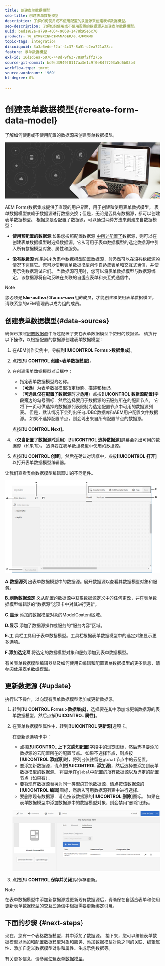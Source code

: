 ```yaml
---
title: 创建表单数据模型
seo-title: 创建表单数据模型
description: 了解如何使用或不使用配置的数据源来创建表单数据模型。
seo-description: 了解如何使用或不使用配置的数据源来创建表单数据模型。
uuid: bed1a82e-a799-4034-9068-1478b95e6c70
products: SG_EXPERIENCEMANAGER/6.4/FORMS
topic-tags: integration
discoiquuid: 3a3a6ede-52af-4c37-8a51-c2ea721a28dc
feature: 表单数据模型
exl-id: 16d1d5ea-6076-448d-9f63-78a0f2ff2756
source-git-commit: bd94d3949f0117aa3e1c9f0e84f7293a5d6b03b4
workflow-type: tm+mt
source-wordcount: '969'
ht-degree: 0%

---
```


# 创建表单数据模型{#create-form-data-model}

了解如何使用或不使用配置的数据源来创建表单数据模型。

![](do-not-localize/data-integeration.png)

AEM Forms数据集成提供了直观的用户界面，用于创建和使用表单数据模型。 表单数据模型依赖于数据源进行数据交换；但是，无论是否具有数据源，都可以创建表单数据模型。 根据您是否配置了数据源，可以通过两种方法来创建来自数据模型：

* **使用预配置的数据源**:如果您按照配置数据源 [中所述配置了](/help/forms/using/configure-data-sources.md)数据源，则可以在创建表单数据模型时选择数据源。它从可用于表单数据模型的选定数据源中引入所有数据模型对象、属性和服务。

* **没有数据源**:如果尚未为表单数据模型配置数据源，则仍然可以在没有数据源的情况下创建它。您可以使用表单数据模型创作自适应表单和交互式通信，并使用示例数据测试它们。 当数据源可用时，您可以将表单数据模型与数据源绑定，该数据源将自动反映在关联的自适应表单和交互式通信中。

>[!NOTE]
>
>您必须是&#x200B;**fdm-author**&#x200B;和&#x200B;**forms-user**&#x200B;组的成员，才能创建和使用表单数据模型。 请联系您的AEM管理员以成为组的成员。

## 创建表单数据模型{#data-sources}

确保已按照[配置数据源](/help/forms/using/configure-data-sources.md)中所述配置了要在表单数据模型中使用的数据源。 请执行以下操作，以根据配置的数据源创建表单数据模型：

1. 在AEM创作实例中，导航到&#x200B;**[!UICONTROL Forms >数据集成]**。
1. 点按&#x200B;**[!UICONTROL 创建>表单数据模型]**。
1. 在创建表单数据模型对话框中：

   * 指定表单数据模型的名称。
   * （**可选**）为表单数据模型指定标题、描述和标记。
   * （**可选且仅在配置了数据源时才适用**）点按&#x200B;**[!UICONTROL 数据源配置]**&#x200B;字段旁边的勾号图标，然后选择要用于数据源的云服务所在的配置节点。 它将下一页可供选择的数据源列表限制为选定配置节点中可用的数据源列表。 但是，默认情况下会列出任何JDBC数据库和AEM用户配置文件数据源。 如果不选择配置节点，则会列出来自所有配置节点的数据源。

   点按&#x200B;**[!UICONTROL Next]**。

1. （**仅当配置了数据源时适用**）**[!UICONTROL 选择数据源]**&#x200B;屏幕会列出可用的数据源（如果有）。 选择要在表单数据模型中使用的数据源。
1. 点按&#x200B;**[!UICONTROL 创建]**，然后在确认对话框中，点按&#x200B;**[!UICONTROL 打开]**&#x200B;以打开表单数据模型编辑器。

让我们查看表单数据模型编辑器UI的不同组件。

![具有三个数据源的表单数据模型 — RESTful服务、AEM用户配置文件和RDBMS。](assets/fdm-ui.png)

**A.数据源列** 出表单数据模型中的数据源。展开数据源以查看其数据模型对象和服务。

**B.刷新数据源定** 义从配置的数据源中获取数据源定义中的任何更改，并在表单数据模型编辑器的“数据源”选项卡中对其进行更新。

**C.显示** 添加的数据模型对象的ModelContent区域。

**D.显示** 添加了数据源操作或服务的“服务内容”区域。

**E.工** 具栏工具用于表单数据模型。工具栏根据表单数据模型中的选定对象显示更多选项。

**F.添加选定项** 将选定的数据模型对象和服务添加到表单数据模型。

有关表单数据模型编辑器以及如何使用它编辑和配置表单数据模型的更多信息，请参阅[使用表单数据模型](/help/forms/using/work-with-form-data-model.md)。

## 更新数据源 {#update}

执行以下操作，以向现有表单数据模型添加或更新数据源。

1. 转到&#x200B;**[!UICONTROL Forms >数据集成]**，选择要在其中添加或更新数据源的表单数据模型，然后点按&#x200B;**[!UICONTROL 属性]**。
1. 在表单数据模型属性中，转到&#x200B;**[!UICONTROL 更新源]**&#x200B;选项卡。

   在更新源选项卡中：

   * 点按&#x200B;**[!UICONTROL 上下文感知配置]**&#x200B;字段中的浏览图标，然后选择要添加数据源的云配置所在的配置节点。 如果不选择节点，则点按&#x200B;**[!UICONTROL 添加源]**&#x200B;时，将列出仅驻留在`global`节点中的云配置。
   * 要添加新数据源，请点按&#x200B;**[!UICONTROL 添加源]**，然后选择要添加到表单数据模型的数据源。 将显示在`global`中配置的所有数据源以及选定的配置节点（如果有）。
   * 要将现有数据源替换为同一类型的其他数据源，请点按该数据源的&#x200B;**[!UICONTROL 编辑]**&#x200B;图标，然后从可用数据源列表中进行选择。
   * 要删除现有数据源，请点按该数据源的&#x200B;**[!UICONTROL 删除]**&#x200B;图标。 如果在表单数据模型中添加数据源中的数据模型对象，则会禁用“删除”图标。

   ![fdm-properties](assets/fdm-properties.png)

1. 点按&#x200B;**[!UICONTROL 保存并关闭]**&#x200B;以保存更新。

>[!NOTE]
>
>在表单数据模型中添加新数据源或更新现有数据源后，请确保在自适应表单和使用更新表单数据模型的交互式通信中根据需要更新绑定引用。

## 下面的步骤 {#next-steps}

现在，您有一个表格数据模型，其中添加了数据源。 接下来，您可以编辑表单数据模型以添加和配置数据模型对象和服务、添加数据模型对象之间的关联、编辑属性、添加自定义数据模型对象和属性、生成示例数据等。

有关更多信息，请参阅[使用表单数据模型](/help/forms/using/work-with-form-data-model.md)。
